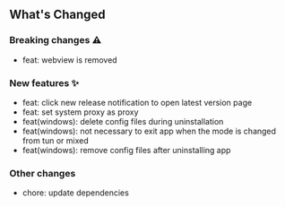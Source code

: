 ## What's Changed

### Breaking changes ⚠️

* feat: webview is removed

### New features ✨

* feat: click new release notification to open latest version page
* feat: set system proxy as proxy
* feat(windows): delete config files during uninstallation
* feat(windows): not necessary to exit app when the mode is changed from tun or mixed
* feat(windows): remove config files after uninstalling app

### Other changes 

* chore: update dependencies


